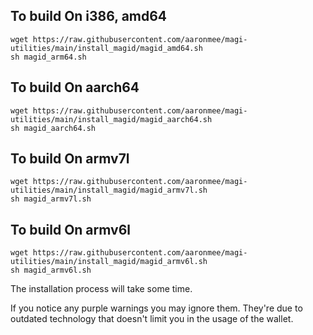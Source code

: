 To build On i386, amd64
-----
    wget https://raw.githubusercontent.com/aaronmee/magi-utilities/main/install_magid/magid_amd64.sh
    sh magid_arm64.sh

To build On aarch64
-----
    wget https://raw.githubusercontent.com/aaronmee/magi-utilities/main/install_magid/magid_aarch64.sh
    sh magid_aarch64.sh

To build On armv7l
-----
    wget https://raw.githubusercontent.com/aaronmee/magi-utilities/main/install_magid/magid_armv7l.sh
    sh magid_armv7l.sh

To build On armv6l
-----
    wget https://raw.githubusercontent.com/aaronmee/magi-utilities/main/install_magid/magid_armv6l.sh
    sh magid_armv6l.sh


The installation process will take some time. 

If you notice any purple warnings you may ignore them. They're due to outdated technology that doesn't limit you in the usage of the wallet. 
